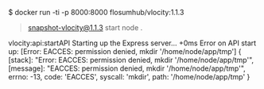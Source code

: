

$ docker run -ti -p 8000:8000 flosumhub/vlocity:1.1.3

> snapshot-vlocity@1.1.3 start
> node .

  vlocity:api:startAPI Starting up the Express server... +0ms
Error on API start up:
[Error: EACCES: permission denied, mkdir '/home/node/app/tmp'] {
  [stack]: "Error: EACCES: permission denied, mkdir '/home/node/app/tmp'",
  [message]: "EACCES: permission denied, mkdir '/home/node/app/tmp'",
  errno: -13,
  code: 'EACCES',
  syscall: 'mkdir',
  path: '/home/node/app/tmp'
}
